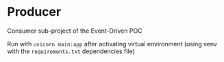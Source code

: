 # Producer

Consumer sub-project of the Event-Driven POC

Run with `uvicorn main:app` after activating virtual environment (using venv with the `requirements.txt` dependencies file)